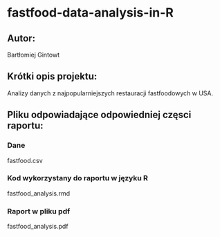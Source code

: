 # fastfood-data-analysis-in-R

## Autor:
  Bartłomiej Gintowt
  
## Krótki opis projektu:
  Analizy danych z najpopularniejszych restauracji fastfoodowych w USA.
  
## Pliku odpowiadające odpowiedniej częsci raportu:

### Dane
  fastfood.csv
  
### Kod wykorzystany do raportu w języku R
  fastfood_analysis.rmd
 
### Raport w pliku pdf
  fastfood_analysis.pdf
